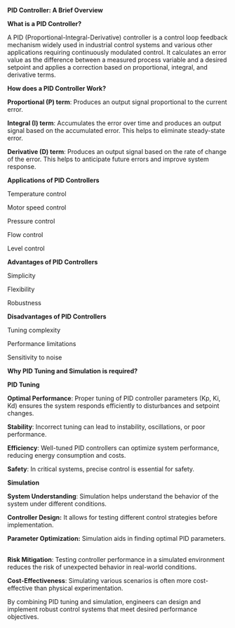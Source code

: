 **PID Controller: A Brief Overview**

**What is a PID Controller?**

A PID (Proportional-Integral-Derivative) controller is a control loop feedback mechanism widely used in industrial control systems and various other applications requiring continuously modulated control. It calculates an error value as the difference between a measured process variable and a desired setpoint and applies a correction based on proportional, integral, and derivative terms.   

**How does a PID Controller Work?**

**Proportional (P) term**: Produces an output signal proportional to the current error.

**Integral (I) term**: Accumulates the error over time and produces an output signal based on the accumulated error. This helps to eliminate steady-state error.

**Derivative (D) term**: Produces an output signal based on the rate of change of the error. This helps to anticipate future errors and improve system response.

**Applications of PID Controllers**

Temperature control

Motor speed control

Pressure control

Flow control

Level control

**Advantages of PID Controllers**

Simplicity

Flexibility

Robustness

**Disadvantages of PID Controllers**

Tuning complexity

Performance limitations

Sensitivity to noise

**Why PID Tuning and Simulation is required?**

**PID Tuning**

**Optimal Performance**: Proper tuning of PID controller parameters (Kp, Ki, Kd) ensures the system responds efficiently to disturbances and setpoint changes.

**Stability**: Incorrect tuning can lead to instability, oscillations, or poor performance.

**Efficiency**: Well-tuned PID controllers can optimize system performance, reducing energy consumption and costs.   

**Safety**: In critical systems, precise control is essential for safety.

**Simulation**

**System Understanding**: Simulation helps understand the behavior of the system under different conditions.

**Controller Design:** It allows for testing different control strategies before implementation.   

**Parameter Optimization:** Simulation aids in finding optimal PID parameters.   

**Risk Mitigation**: Testing controller performance in a simulated environment reduces the risk of unexpected behavior in real-world conditions.

**Cost-Effectiveness**: Simulating various scenarios is often more cost-effective than physical experimentation.

By combining PID tuning and simulation, engineers can design and implement robust control systems that meet desired performance objectives.


